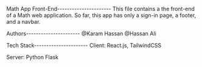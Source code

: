 Math App Front-End----------------------
This file contains a the front-end of a Math web application. So far, this app has only a sign-in page, a footer, and a navbar.

Authors----------------------
@Karam Hassan
@Hassan Ali


Tech Stack----------------------
Client: React.js, TailwindCSS

Server: Python Flask
